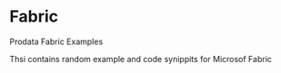 # Fabric
Prodata Fabric Examples

Thsi contains random example and code synippits for Microsof Fabric
